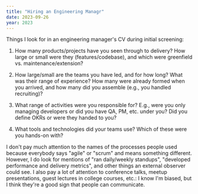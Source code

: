 ```yaml
---
title: "Hiring an Engineering Managr"
date: 2023-09-26
year: 2023
---
```


Things I look for in an engineering manager's CV during initial screening:

1. How many products/projects have you seen through to delivery?
   How large or small were they (features/codebase),
   and which were greenfield vs. maintenance/extension?

1. How large/small are the teams you have led, and for how long?
   What was their range of experience?
   How many were already formed when you arrived, and how many did you assemble (e.g., you handled recruiting)?

1. What range of activities were you responsible for?
   E.g., were you only managing developers or did you have QA, PM, etc. under you?
   Did you define OKRs or were they handed to you?

1. What tools and technologies did your teams use?
   Which of these were you hands-on with?

I don't pay much attention to the names of the processes people used
because everybody says "agile" or "scrum" and means something different.
However,
I do look for mentions of "ran daily/weekly standups",
"developed performance and delivery metrics",
and other things an external observer could see.
I also pay a lot of attention to conference talks, meetup presentations, guest lectures in college courses, etc.:
I know I'm biased, but I think they're a good sign that people can communicate.
